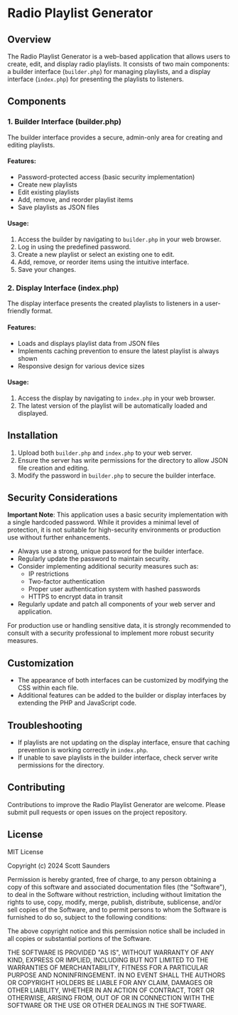 # Radio Playlist Generator

## Overview

The Radio Playlist Generator is a web-based application that allows users to create, edit, and display radio playlists. It consists of two main components: a builder interface (`builder.php`) for managing playlists, and a display interface (`index.php`) for presenting the playlists to listeners.

## Components

### 1. Builder Interface (builder.php)

The builder interface provides a secure, admin-only area for creating and editing playlists.

#### Features:

- Password-protected access (basic security implementation)
- Create new playlists
- Edit existing playlists
- Add, remove, and reorder playlist items
- Save playlists as JSON files

#### Usage:

1. Access the builder by navigating to `builder.php` in your web browser.
2. Log in using the predefined password.
3. Create a new playlist or select an existing one to edit.
4. Add, remove, or reorder items using the intuitive interface.
5. Save your changes.

### 2. Display Interface (index.php)

The display interface presents the created playlists to listeners in a user-friendly format.

#### Features:

- Loads and displays playlist data from JSON files
- Implements caching prevention to ensure the latest playlist is always shown
- Responsive design for various device sizes

#### Usage:

1. Access the display by navigating to `index.php` in your web browser.
2. The latest version of the playlist will be automatically loaded and displayed.

## Installation

1. Upload both `builder.php` and `index.php` to your web server.
2. Ensure the server has write permissions for the directory to allow JSON file creation and editing.
3. Modify the password in `builder.php` to secure the builder interface.

## Security Considerations

**Important Note**: This application uses a basic security implementation with a single hardcoded password. While it provides a minimal level of protection, it is not suitable for high-security environments or production use without further enhancements.

- Always use a strong, unique password for the builder interface.
- Regularly update the password to maintain security.
- Consider implementing additional security measures such as:
  - IP restrictions
  - Two-factor authentication
  - Proper user authentication system with hashed passwords
  - HTTPS to encrypt data in transit
- Regularly update and patch all components of your web server and application.

For production use or handling sensitive data, it is strongly recommended to consult with a security professional to implement more robust security measures.

## Customization

- The appearance of both interfaces can be customized by modifying the CSS within each file.
- Additional features can be added to the builder or display interfaces by extending the PHP and JavaScript code.

## Troubleshooting

- If playlists are not updating on the display interface, ensure that caching prevention is working correctly in `index.php`.
- If unable to save playlists in the builder interface, check server write permissions for the directory.

## Contributing

Contributions to improve the Radio Playlist Generator are welcome. Please submit pull requests or open issues on the project repository.

## License

MIT License

Copyright (c) 2024 Scott Saunders

Permission is hereby granted, free of charge, to any person obtaining a copy
of this software and associated documentation files (the "Software"), to deal
in the Software without restriction, including without limitation the rights
to use, copy, modify, merge, publish, distribute, sublicense, and/or sell
copies of the Software, and to permit persons to whom the Software is
furnished to do so, subject to the following conditions:

The above copyright notice and this permission notice shall be included in all
copies or substantial portions of the Software.

THE SOFTWARE IS PROVIDED "AS IS", WITHOUT WARRANTY OF ANY KIND, EXPRESS OR
IMPLIED, INCLUDING BUT NOT LIMITED TO THE WARRANTIES OF MERCHANTABILITY,
FITNESS FOR A PARTICULAR PURPOSE AND NONINFRINGEMENT. IN NO EVENT SHALL THE
AUTHORS OR COPYRIGHT HOLDERS BE LIABLE FOR ANY CLAIM, DAMAGES OR OTHER
LIABILITY, WHETHER IN AN ACTION OF CONTRACT, TORT OR OTHERWISE, ARISING FROM,
OUT OF OR IN CONNECTION WITH THE SOFTWARE OR THE USE OR OTHER DEALINGS IN THE
SOFTWARE.
